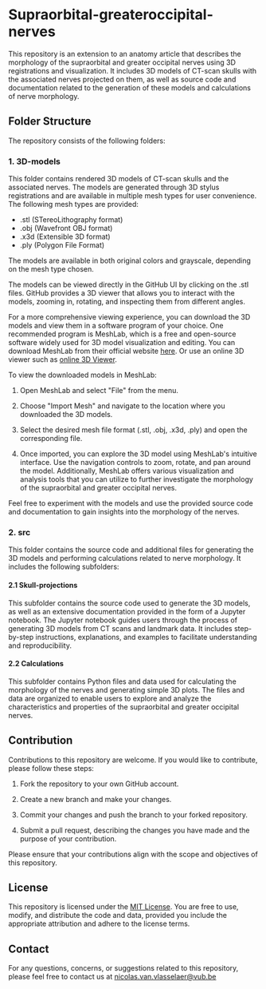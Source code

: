 # Supraorbital-greateroccipital-nerves

This repository is an extension to an anatomy article that describes the morphology of the supraorbital and greater occipital nerves using 3D registrations and visualization. It includes 3D models of CT-scan skulls with the associated nerves projected on them, as well as source code and documentation related to the generation of these models and calculations of nerve morphology.

## Folder Structure

The repository consists of the following folders:

### 1. 3D-models

This folder contains rendered 3D models of CT-scan skulls and the associated nerves. The models are generated through 3D stylus registrations and are available in multiple mesh types for user convenience. The following mesh types are provided:

- .stl (STereoLithography format)
- .obj (Wavefront OBJ format)
- .x3d (Extensible 3D format)
- .ply (Polygon File Format)

The models are available in both original colors and grayscale, depending on the mesh type chosen.

The models can be viewed directly in the GitHub UI by clicking on the .stl files. GitHub provides a 3D viewer that allows you to interact with the models, zooming in, rotating, and inspecting them from different angles.

For a more comprehensive viewing experience, you can download the 3D models and view them in a software program of your choice. One recommended program is MeshLab, which is a free and open-source software widely used for 3D model visualization and editing. You can download MeshLab from their official website [here](https://www.meshlab.net/). Or use an online 3D viewer such as [online 3D Viewer](https://3dviewer.net).

To view the downloaded models in MeshLab:

1. Open MeshLab and select "File" from the menu.

2. Choose "Import Mesh" and navigate to the location where you downloaded the 3D models.

3. Select the desired mesh file format (.stl, .obj, .x3d, .ply) and open the corresponding file.

4. Once imported, you can explore the 3D model using MeshLab's intuitive interface. Use the navigation controls to zoom, rotate, and pan around the model. Additionally, MeshLab offers various visualization and analysis tools that you can utilize to further investigate the morphology of the supraorbital and greater occipital nerves.

Feel free to experiment with the models and use the provided source code and documentation to gain insights into the morphology of the nerves.

### 2. src

This folder contains the source code and additional files for generating the 3D models and performing calculations related to nerve morphology. It includes the following subfolders:

#### 2.1 Skull-projections

This subfolder contains the source code used to generate the 3D models, as well as an extensive documentation provided in the form of a Jupyter notebook. The Jupyter notebook guides users through the process of generating 3D models from CT scans and landmark data. It includes step-by-step instructions, explanations, and examples to facilitate understanding and reproducibility.

#### 2.2 Calculations

This subfolder contains Python files and data used for calculating the morphology of the nerves and generating simple 3D plots. The files and data are organized to enable users to explore and analyze the characteristics and properties of the supraorbital and greater occipital nerves.

## Contribution

Contributions to this repository are welcome. If you would like to contribute, please follow these steps:

1. Fork the repository to your own GitHub account.

2. Create a new branch and make your changes.

3. Commit your changes and push the branch to your forked repository.

4. Submit a pull request, describing the changes you have made and the purpose of your contribution.

Please ensure that your contributions align with the scope and objectives of this repository.

## License

This repository is licensed under the [MIT License](LICENSE). You are free to use, modify, and distribute the code and data, provided you include the appropriate attribution and adhere to the license terms.

## Contact

For any questions, concerns, or suggestions related to this repository, please feel free to contact us at nicolas.van.vlasselaer@vub.be
